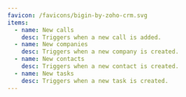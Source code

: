 ```yaml
---
favicon: /favicons/bigin-by-zoho-crm.svg
items:
  - name: New calls
    desc: Triggers when a new call is added.
  - name: New companies
    desc: Triggers when a new company is created.
  - name: New contacts
    desc: Triggers when a new contact is created.
  - name: New tasks
    desc: Triggers when a new task is created.
---
```


<script setup>
  import CustomListing from '../../components/CustomListing.vue'
</script>

<CustomListing />
